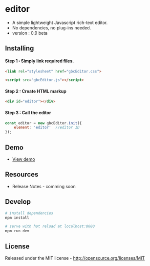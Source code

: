 # editor

* A simple lightweight Javascript rich-text editor.
* No dependencies, no plug-ins needed.
* version : 0.9 beta



## Installing

#### Step 1 : Simply link required files.

```html
<link rel="stylesheet" href="gbcEditor.css">
```

```html
<script src="gbcEditor.js"></script>
```



#### Step 2 : Create HTML markup

```html
<div id="editor"></div>
```



#### Step 3 : Call the editor

```javascript
const editor = new gbcEditor.init({
    element: 'editor'  //editor ID
});
```



## Demo

* [View demo](http://sungkyu.me/editor/)



## Resources

* Release Notes - comming soon



## Develop

```bash
# install dependencies
npm install

# serve with hot reload at localhost:8080
npm run dev
```



## License

Released under the MIT license - http://opensource.org/licenses/MIT
